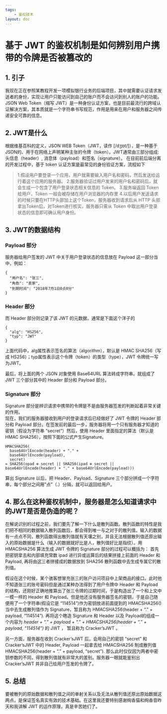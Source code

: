 ```yaml
---
tags: 
    - 鉴权技术
layout: doc
---
```

# 基于 JWT 的鉴权机制是如何辨别用户携带的令牌是否被篡改的



## 1. 引子

我现在正在参照某教程开发一项模拟银行业务的后端项目，其中就需要认证请求发送者的身份，实现让用户只能访问到自己的账户而不会访问到别人的账户的功能。
JSON Web Token（缩写 JWT）是一种身份认证方案，也是目前最流行的跨域认证解决方案，其本质就是一个字符串书写规范，作用是用来在用户和服务器之间传递安全可靠的信息。

## 2. JWT是什么


根据维基百科的定义，JSON WEB Token（JWT，读作 [/dʒɒt/]），是一种基于JSON的、用于在网络上声明某种主张的令牌（token）。JWT通常由三部分组成: 头信息（header）, 消息体（payload）和签名（signature）。
在目前前后端分离的开发过程中，基于 token 认证方案是最常见的身份验证方案，流程如下
>1.假设用户要登录一个应用，用户就需要输入用户名和密码，然后发送给运行着这个应用的服务器。
 2.服务器验证过用户发来的用户名和密码后，就会生成一个包含了用户登录状态相关信息的 Token。
 3.服务端返回 Token 给用户，Token 一般会被存储在用户浏览器的内存里
 4.以后用户发送请求的时候只要在HTTP头部加上这个Token，服务器收到请求后从 HTTP 头部拿出Token后，对Token进行核实，服务器只需从 Token 中取出用户登录状态的信息即可确认用户身份。

## 3. JWT的数据结构

### Payload 部分

服务器给用户签发的 JWT 中关于用户登录状态的信息放在 Payload 这一部分当中，例如：

```
{
  "用户名": "张三",
  "角色": "卖家",
  "到期时间": "2018年7月1日0点0分"
}
```
### Header 部分

而 Header 部分则记录了该 JWT 的元数据，通常是下面这个洋子的

```
{
  "alg": "HS256",
  "typ": "JWT"
}
```
上面代码中，alg属性表示签名的算法（algorithm），默认是 HMAC SHA256（写成 HS256）；typ属性表示这个令牌（token）的类型（type），JWT 令牌统一写为JWT。

最后，将上面的两个 JSON 对象使用 Base64URL 算法转成字符串。就组成了JWT 三个部分其中的 Header 部分和 Payload 部分。
### Signature 部分

Signature 部分是辨识请求中携带的令牌是不是由服务器签发的判断起着非常关键的作用。  
现在，我们的服务器接收到用户的登录请求后已经做好了 JWT 令牌的 Header 部分和 Payload 部分。在签发前的最后一步，服务器将用一个只有服务器才知道的密钥（假设为字符串 “secret”）然后，使用 Header 里面指定的算法（默认是 HMAC SHA256），按照下面的公式产生Signature。

```
HMACSHA256(
  base64UrlEncode(header) + "." +
  base64UrlEncode(payload),
  secret)
= SHA256(opad ⊕ secret || SHA256(ipad ⊕ secret || base64UrlEncode(header) + "." + base64UrlEncode(payload)))
```

算出 Signature 以后，把 Header、Payload、Signature 三个部分拼成一个字符串，每个部分之间用”点”（.）分隔，就可以返回给用户。

## 4. 那么在这种鉴权机制中，服务器是怎么知道请求中的JWT是否是伪造的呢？

在解说识别的过程之前，我们要先了解一下什么是散列函数。散列函数的特性是我们把不相同的数据输入散列函数后，都会得到唯一与之对于的散列值。输入的数据有一点点不同，散列函数得出散列值就有天壤之别，并且无法根据散列值还原出输入的原始数据是什么（输入的数据就好比是人，散列值好比是指纹）。用 HMACSHA256 算法生成 JWT 令牌的 Signature 部分的过程可以概括为： 首先把密钥拿去和内部填充常数 ipad 进行异或运算后的结果拼接上前面的 Header 和 Payload, 再将由这三者拼接成的数据放到 SHA256 散列函数中去生成专属它的散列值。

假设在这个时候，某个骇客想冒充张三的账户访问项目中上架商品的接口。此时他不知道张三的账号密码但是通过某种办法得到了用户令牌中 Header 和 Payload 的结构，还刚好正确地推算出了张三令牌的过期时间，于是构造出了一个和上文中一模一样的 Header 和 Payload。但是他还没有服务器签名的密钥，于是自己随便用了一个字符串(假设它是 “114514”)作为密钥放进前面提到的 HMACSHA256() 当中去生成散列值作为 Signature，暂且称为 HMACSHA256(header + “.” + payload, “114514”). 再将这个瞎造 Signature 和 Header 以及 Payload的组成一个内容为 _header + “.” + payload + “.” + HMACSHA256(header + “.” + payload, “114514”)_ 的 JWT ， 暂且称为 Cracker’sJWT 。

另一方面，服务器在收到 Cracker’sJWT 后，会用自己的密钥 “secret” 和Cracker’sJWT 中的 Header, Payload 一起拿去给 HMACSHA256 制成散列值 HMACSHA256(header + “.” + payload, “secret”). 那么此时仅仅因为两者中密钥参数的不同，得到散列值就有非常大的差别。服务器一眼就能鉴别出 Cracker’sJWT 并非自己给用户签发的令牌了。

## 5. 总结

要被散列的原始数据和散列值之间的单射关系以及无法从散列值还原出原始数据这两点，是保证签名真实有效的技术基础。在这里我还要特别感谢绚香猫和绚香音昨天和我讲解 JWT 的运作原理，真是辛苦她们了。